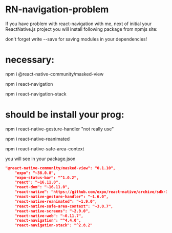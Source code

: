 # RN-navigation-problem

If you have problem with react-navigation with me, next of initial your ReactNative.js project you will install following package from npmjs site:

don't forget write --save for saving modules in your dependencies!

# necessary:

npm i @react-native-community/masked-view 

npm i react-navigation

npm i react-navigation-stack

# should be install your prog:

npm i react-native-gesture-handler "not really use"

npm i react-native-reanimated 

npm i react-native-safe-area-context


you will see in your package.json 

```json 
"@react-native-community/masked-view": "0.1.10",
    "expo": "~38.0.8",
    "expo-status-bar": "^1.0.2",
    "react": "~16.11.0",
    "react-dom": "~16.11.0",
    "react-native": "https://github.com/expo/react-native/archive/sdk-38.0.2.tar.gz",
    "react-native-gesture-handler": "~1.6.0",
    "react-native-reanimated": "~1.9.0",
    "react-native-safe-area-context": "~3.0.7",
    "react-native-screens": "~2.9.0",
    "react-native-web": "~0.11.7",
    "react-navigation": "^4.4.0",
    "react-navigation-stack": "^2.8.2"


```
